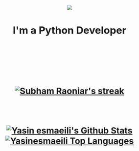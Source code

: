 <!-- <a href="#"><img width="100%" height="auto" src="https://i.imgur.com/iXuL1HG.png" height="175px"/></a> -->

<h1 align="center"><span><img src="https://img.icons8.com/external-itim2101-blue-itim2101/64/000000/external-rocket-launch-space-and-galaxy-itim2101-blue-itim2101.png"/>
<h3 align="center">I'm a Python Developer</h3>




<!-- ## 🙋‍♂️ About Me -->
<!-- <h5>About Me</h5> -->


<!-- - 🌱 I’m currently learning **Data Structures and Algorithms.**
- 👯 I’m looking to collaborate on **OpenSource Projects** -->

<!-- ## 🚀 Languages and Tools: -->
<!-- <h5>🚀 Languages and Tools:</h5> -->
<p align="center"> 
    <!-- <a href="https://www.java.com" target="_blank"> <img src="https://img.icons8.com/color/48/000000/java-coffee-cup-logo.png"/> </a> -->
    <!-- <a href="https://reactjs.org/" target="_blank"> <img src="https://img.icons8.com/color/48/000000/react-native.png"/> </a> -->
    <!-- <a href="https://spring.io/projects/spring-boot" target="_blank"> <img src="https://img.icons8.com/color/48/000000/spring-logo.png"/> </a>  -->
    <!-- <a href="https://developer.mozilla.org/en-US/docs/Web/JavaScript" target="_blank"> <img src="https://img.icons8.com/color/48/000000/javascript.png"/> </a> 
    <a href="https://vuejs.org" target="_blank"><img src="https://img.icons8.com/color/48/000000/vue-js.png"/></a>
    <a href="https://www.w3.org/html/" target="_blank"> <img src="https://img.icons8.com/color/48/000000/html-5.png"/> </a> 
    <a href="https://www.w3schools.com/css/" target="_blank"> <img src="https://img.icons8.com/color/48/000000/css3.png"/> </a> 
    <a href="https://getbootstrap.com" target="_blank"> <img src="https://img.icons8.com/color/48/000000/bootstrap.png"/> </a> 
    <a href="https://sass-lang.com/documentation" target="_blank"> <img src="https://img.icons8.com/color/48/000000/sass.png"/> </a> 
    <a href="https://www.python.org" target="_blank"> <img src="https://img.icons8.com/color/48/000000/python.png"/> </a> 
    <a href="https://docs.djangoproject.com" target="_blank"> <img src="https://img.icons8.com/color/48/000000/django.png"/> </a>  -->
    <!-- <a style="padding-right:8px;" href="https://nodejs.org" target="_blank"> <img src="https://img.icons8.com/color/48/000000/nodejs.png"/> </a>  -->
    <!-- <a style="padding-right:8px;" href="https://www.mysql.com/" target="_blank"> <img src="https://img.icons8.com/fluent/50/000000/mysql-logo.png"/> </a> -->
    <!-- <a href="https://www.mongodb.com/" target="_blank"> <img src="https://raw.githubusercontent.com/devicons/devicon/master/icons/mongodb/mongodb-original-wordmark.svg" alt="mongodb" width="48" height="48"/> </a>  -->
    <!-- <a href="https://firebase.google.com/" target="_blank"> <img src="https://img.icons8.com/color/48/000000/firebase.png"/> </a>  -->
    <!-- <a href="https://postman.com" target="_blank"> <img src="https://www.vectorlogo.zone/logos/getpostman/getpostman-icon.svg" alt="postman" width="45" height="45"/> </a>   
    <a href="https://git-scm.com/" target="_blank"> <img src="https://img.icons8.com/color/48/000000/git.png"/> </a>  -->
    <!-- <a href="https://www.jenkins.io" target="_blank"> <img src="https://www.vectorlogo.zone/logos/jenkins/jenkins-icon.svg" alt="jenkins" width="48" height="48"/> </a> 
    <a href="https://redux.js.org" target="_blank"> <img src="https://img.icons8.com/color/48/000000/redux.png"/> </a>
    <a href="https://expressjs.com" target="_blank"> <img src="https://raw.githubusercontent.com/devicons/devicon/master/icons/express/express-original-wordmark.svg" alt="express" width="40" height="40"/> </a> -->
    <!-- <a href="#" target="_blank"> <img src="https://img.icons8.com/color/48/000000/visual-studio-code-2019.png"/> </a>
    <a href="#" target="_blank"> <img src="https://img.icons8.com/color/48/000000/figma.png"/> </a> -->

</p>

<!-- [![React Badge](https://img.shields.io/badge/-React-61DBFB?style=for-the-badge&labelColor=black&logo=react&logoColor=61DBFB)](#)  [![Javascript Badge](https://img.shields.io/badge/-Javascript-F0DB4F?style=for-the-badge&labelColor=black&logo=javascript&logoColor=F0DB4F)](#) [![Typescript Badge](https://img.shields.io/badge/-Typescript-007acc?style=for-the-badge&labelColor=black&logo=typescript&logoColor=007acc)](#) [![Nodejs Badge](https://img.shields.io/badge/-Nodejs-3C873A?style=for-the-badge&labelColor=black&logo=node.js&logoColor=3C873A)](#) [![GraphQL Badge](https://img.shields.io/badge/-GraphQl-e535ab?style=for-the-badge&labelColor=black&logo=node.js&logoColor=e535ab)](#) -->
<br/>
<br>
<br>

<p align="center">
    <a href="https://github.com/yasinesmaeili2">
        <img title="🔥 Get streak stats for your profile at git.io/streak-stats" alt="Subham Raoniar's streak" src="https://github-readme-streak-stats.herokuapp.com/?user=yasinesmaeili2&theme=black-ice&hide_border=true&stroke=0000&background=060A0CD0"/>
    </a>

<!-- ## 📊 My Github Stats -->
<!-- <p><b>📊 My Github Stats</b></p> -->
<br>
<br>
  <br/>
  <div align="center">
      <a href="https://github.com/yasinesmaeili2"><img alt="Yasin esmaeili's Github Stats" src="https://github-readme-stats.vercel.app/api?username=yasinesmaeili2&show_icons=true&count_private=true&theme=react&hide_border=true&bg_color=0D1117" /></a>
  <a href="https://github.com/yasinesmaeili2"><img alt="Yasinesmaeili Top Languages" src="https://github-readme-stats.vercel.app/api/top-langs/?username=yasinesmaeili2&langs_count=8&count_private=true&layout=compact&theme=react&hide_border=true&bg_color=0D1117" /></a></div>
  <br/>
  <!-- <b>Note:</b><p style="color:yellow;">Top languages is only a metric of the languages my public code consists of and doesn't reflect experience or skill level.</p> -->

</p>

<br/>
<br/>

<!-- <a href="https://github.com/yasinesmaeili2"><img alt="Subham Raoniar's Activity Graph" src="https://activity-graph.herokuapp.com/graph?username=yasinesmaeili2&bg_color=0D1117&color=5BCDEC&line=5BCDEC&point=FFFFFF&hide_border=true" /></a> -->

<br/>
<br/>

<!-- ## Connect with me: -->
<!-- <p><b>Connect with me:</></p>
<p align="left">
<a href = "https://twitter.com/yasirooz1"><img width="50px" src="https://img.icons8.com/nolan/64/twitter.png"/></a>
<a href = "https://www.instagram.com/yasirooz/"><img width="50px" src="https://img.icons8.com/nolan/64/instagram-new.png"/></a> -->


</p>

<!-- ## ❤ Views and Followers
<a href="https://github.com/Meghna-DAS/github-profile-views-counter">
    <img src="https://komarev.com/ghpvc/?username=yasinesmaeili2">
</a>
<a href="https://github.com/yasinesmaeili2?tab=followers"><img src="https://img.shields.io/github/followers/SubhamRaoniar28?label=Followers&style=social" alt="GitHub Badge"></a> -->
